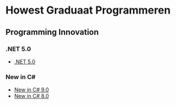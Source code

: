 # Howest Graduaat Programmeren

## Programming Innovation

### .NET 5.0

- [.NET 5.0](https://docs.microsoft.com/en-us/dotnet/core/dotnet-five)

### New in C# 

- [New in C# 9.0](https://docs.microsoft.com/en-us/dotnet/csharp/whats-new/csharp-9)
- [New in C# 8.0](https://docs.microsoft.com/en-us/dotnet/csharp/whats-new/csharp-8)

